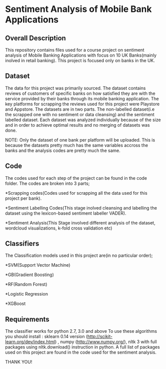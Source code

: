 # Sentiment Analysis of Mobile Bank Applications
## Overall Description
This repository contains files used for a course project on sentiment analysis of Mobile Banking Applications with focus on 10 UK Banks(mainly inolved in retail banking). This project is focused only on banks in the UK.
## Dataset
The data for this project was primarily sourced. The dataset contains reviews of customers of specific banks on how satisfied they are with the service provided by their banks through its mobile banking application. The key platforms for scrapping the reviews used for this project were Playstore and Appstore. 
The datasets are in two parts. The non-labelled dataset(i.e the scrapped one with no sentiment or data cleansing) and the sentiment labelled dataset.
Each dataset was analyzed individually because of the size and in order to achieve optimal results and no merging of datasets was done.

NOTE: Only the dataset of one bank per platform will be uploaded. This is because the datasets pretty much has the same variables accross the banks and the analysis codes are pretty much the same.
## Code
The codes used for each step of the project can be found in the code folder. The codes are broken into 3 parts;

*Scrapping codes(Codes used for scrapping all the data used for this project per bank).

*Sentiment Labelling Codes(This stage inolved cleansing and labelling the dataset using the lexicon-based sentiment labeller VADER).

*Sentiment Analysis(This Stage involved different analysis of the dataset, wordcloud visualizations, k-fold cross validation etc)

## Classifiers
The Classification models used in this project are(in no particular order);

*SVM(Support Vector Machine)

*GB(Gradient Boosting)

*RF(Random Forest)

*Logistic Regression

*XGBoost

## Requirements
The classifier works for python 2.7, 3.0 and above
To use these algorithms you should install : sklearn 0.14 version (http://scikit-learn.org/dev/index.html) , numpy (http://www.numpy.org/), nltk 3 with full packages using nltk.download() instruction in python. A full list of packages used on this project are found in the code used for the sentiment analysis.

THANK YOU!
